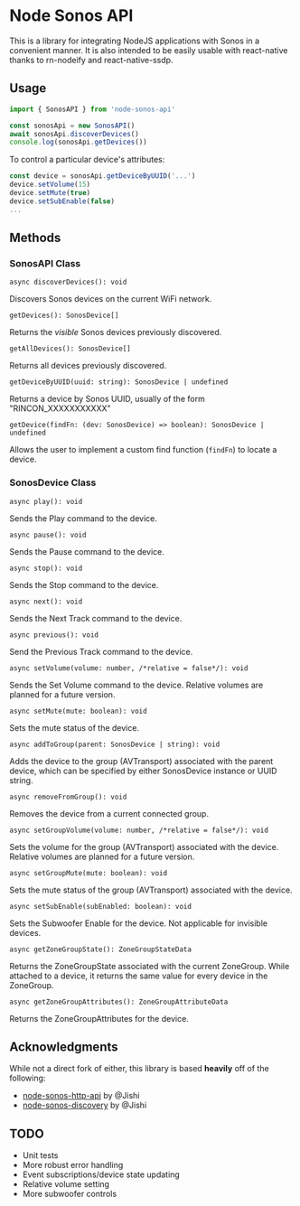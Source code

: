# Node Sonos API

This is a library for integrating NodeJS applications with Sonos in a convenient manner. It is also intended to be easily usable with react-native thanks to rn-nodeify and react-native-ssdp.

## Usage

```javascript
import { SonosAPI } from 'node-sonos-api'

const sonosApi = new SonosAPI()
await sonosApi.discoverDevices()
console.log(sonosApi.getDevices())
```

To control a particular device's attributes:

```javascript
const device = sonosApi.getDeviceByUUID('...')
device.setVolume(15)
device.setMute(true)
device.setSubEnable(false)
...
```

## Methods

### SonosAPI Class

`async discoverDevices(): void`

Discovers Sonos devices on the current WiFi network.

`getDevices(): SonosDevice[]`

Returns the *visible* Sonos devices previously discovered.

`getAllDevices(): SonosDevice[]`

Returns all devices previously discovered.

`getDeviceByUUID(uuid: string): SonosDevice | undefined`

Returns a device by Sonos UUID, usually of the form "RINCON_XXXXXXXXXXX"

`getDevice(findFn: (dev: SonosDevice) => boolean): SonosDevice | undefined`

Allows the user to implement a custom find function (`findFn`) to locate a device.

### SonosDevice Class

`async play(): void`

Sends the Play command to the device.

`async pause(): void`

Sends the Pause command to the device.

`async stop(): void`

Sends the Stop command to the device.

`async next(): void`

Sends the Next Track command to the device.

`async previous(): void`

Send the Previous Track command to the device.

`async setVolume(volume: number, /*relative = false*/): void`

Sends the Set Volume command to the device. Relative volumes are planned for a future version.

`async setMute(mute: boolean): void`

Sets the mute status of the device.

`async addToGroup(parent: SonosDevice | string): void`

Adds the device to the group (AVTransport) associated with the parent device, which can be specified by either SonosDevice instance or UUID string.

`async removeFromGroup(): void`

Removes the device from a current connected group.

`async setGroupVolume(volume: number, /*relative = false*/): void`

Sets the volume for the group (AVTransport) associated with the device. Relative volumes are planned for a future version.

`async setGroupMute(mute: boolean): void`

Sets the mute status of the group (AVTransport) associated with the device.

`async setSubEnable(subEnabled: boolean): void`

Sets the Subwoofer Enable for the device. Not applicable for invisible devices.

`async getZoneGroupState(): ZoneGroupStateData`

Returns the ZoneGroupState associated with the current ZoneGroup. While attached to a device, it returns the same value for every device in the ZoneGroup.

`async getZoneGroupAttributes(): ZoneGroupAttributeData`

Returns the ZoneGroupAttributes for the device.

## Acknowledgments

While not a direct fork of either, this library is based **heavily** off of the following:

- [node-sonos-http-api](https://github.com/jishi/node-sonos-http-api) by @Jishi
- [node-sonos-discovery](https://github.com/jishi/node-sonos-discovery) by @Jishi

## TODO

- Unit tests
- More robust error handling
- Event subscriptions/device state updating
- Relative volume setting
- More subwoofer controls